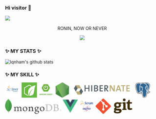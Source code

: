 ### Hi visitor 👋
<img src="https://capsule-render.vercel.app/api?type=wave&color=F1E1A6&height=300&section=header&text=call%20me%20Tý%20Chuột&fontSize=70&fontColor=white" />

<p align='center'>RONIN, NOW OR NEVER </p>
<p align='center'>
  <a href="https://lqnham.github.io/">
    <img src="https://img.shields.io/badge/IDEA%20ISSUE%20-%23F7DF1E.svg?&style=for-the-badge&&logoColor=white"/>
  </a>
</p>

### ✨ MY STATS ✨

![lqnham's github stats](https://github-readme-stats.vercel.app/api?username=lqnham&show_icons=true&theme=great-gatsby)

### ✨ MY SKILL ✨

<code><img height="50" alt="Java" src="images/java.png"/></code>
<code><img height="50" alt="Spring" src="images/spring.png"/></code>
<code><img height="50" alt="SpringBoot" src="images/springboot.png"/></code>
<code><img height="50" alt="NodeJS" src="images/nodejs.png"/></code>
<code><img height="50" alt="Hibernate" src="images/hibernate.png"/></code>
<code><img height="50" alt="Postgres" src="images/postgres.png"/></code>
<code><img height="50" alt="MongoDB" src="images/mongodb.png"/></code>
<code><img height="50" alt="Vue" src="images/vue.png"/></code>
<code><img height="50" alt="Vue" src="images/images.png"/></code>
<code><img height="50" alt="Vue" src="images/git.png"/></code>
<!--
**lqnham/lqnham** is a ✨ _special_ ✨ repository because its `README.md` (this file) appears on your GitHub profile.
Here are some ideas to get you started:

- 🔭 I’m currently working on ...
- 🌱 I’m currently learning ...
- 👯 I’m looking to collaborate on ...
- 🤔 I’m looking for help with ...
- 💬 Ask me about ...
- 📫 How to reach me: ...
- 😄 Pronouns: ...
- ⚡ Fun fact: ...
-->
